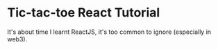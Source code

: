# Tic-tac-toe React Tutorial
It's about time I learnt ReactJS, it's too common to ignore (especially in web3).
